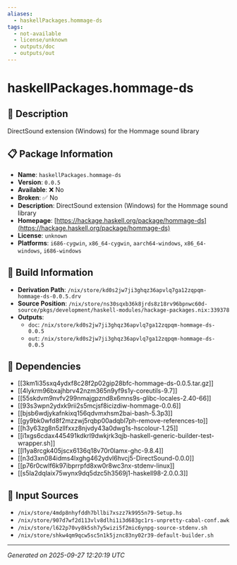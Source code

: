 ```yaml
---
aliases:
  - haskellPackages.hommage-ds
tags:
  - not-available
  - license/unknown
  - outputs/doc
  - outputs/out
---
```


# haskellPackages.hommage-ds

## 📝 Description

DirectSound extension (Windows) for the Hommage sound library

## 📋 Package Information

- **Name**: `haskellPackages.hommage-ds`
- **Version**: `0.0.5`
- **Available**: ❌ No
- **Broken**: ✅ No
- **Description**: DirectSound extension (Windows) for the Hommage sound library
- **Homepage**: [https://hackage.haskell.org/package/hommage-ds](https://hackage.haskell.org/package/hommage-ds)
- **License**: `unknown`
- **Platforms**: `i686-cygwin`, `x86_64-cygwin`, `aarch64-windows`, `x86_64-windows`, `i686-windows`

## 🔧 Build Information

- **Derivation Path**: `/nix/store/kd0s2jw7ji3ghqz36apvlq7ga12zqpqm-hommage-ds-0.0.5.drv`
- **Source Position**: `/nix/store/ns30sqxb36k8jrds8z18rv96bpnwc60d-source/pkgs/development/haskell-modules/hackage-packages.nix:339378`
- **Outputs**:
  - `doc`:  `/nix/store/kd0s2jw7ji3ghqz36apvlq7ga12zqpqm-hommage-ds-0.0.5`
  - `out`:  `/nix/store/kd0s2jw7ji3ghqz36apvlq7ga12zqpqm-hommage-ds-0.0.5`

## 🔗 Dependencies

- [[3km1i35sxq4ydxf8c28f2p02gip28bfc-hommage-ds-0.0.5.tar.gz]]
- [[4lykrm96bxajhbrv42nzm365n9yf9s1y-coreutils-9.7]]
- [[55skdvm9nvfv299nmajgpznd8x6mns9s-glibc-locales-2.40-66]]
- [[93s3wpn2ydxk9rii2s5mcjsf8icizdiw-hommage-0.0.6]]
- [[bjsb6wdjykafnkixq156qdvmxhsm2bai-bash-5.3p3]]
- [[gy9bk0wfd8f2mzzwj5rqbp00adqbl7ph-remove-references-to]]
- [[h3y63zg8n5zllfxxz8njvdy43a0dwg1s-hscolour-1.25]]
- [[i1xgs6cdax445491kdkrl9dwkjrk3qjb-haskell-generic-builder-test-wrapper.sh]]
- [[l1ya8rcgk405jscx6136q18v70r0lamx-ghc-9.8.4]]
- [[n3d3xn084idms4lxghg462ydvl6hvcj5-DirectSound-0.0.0]]
- [[p76r0cwlf6k97ibprrpfd8xw0r8wc3nx-stdenv-linux]]
- [[s5la2dqlaix75wynx9dq5dzc5h3569j1-haskell98-2.0.0.3]]

## 📁 Input Sources

- `/nix/store/4mdp8nhyfddh7bllbi7xszz7k9955n79-Setup.hs`
- `/nix/store/907d7wf2d113vlv8dlhi1i3d683gc1rs-unpretty-cabal-conf.awk`
- `/nix/store/l622p70vy8k5sh7y5wizi5f2mic6ynpg-source-stdenv.sh`
- `/nix/store/shkw4qm9qcw5sc5n1k5jznc83ny02r39-default-builder.sh`

---
*Generated on 2025-09-27 12:20:19 UTC*
